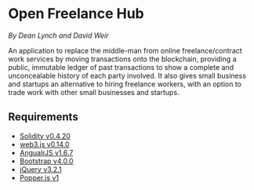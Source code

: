 # Open Freelance Hub
*By Dean Lynch and David Weir*

An application to replace the middle-man from online freelance/contract work services by moving transactions onto the blockchain, providing a public, immutable ledger of past transactions to show a complete and unconcealable history of each party involved. It also gives small business and startups an alternative to hiring freelance workers, with an option to trade work with other small businesses and startups.

## Requirements
* [Solidity v0.4.20](https://github.com/ethereum/solidity)
* [web3.js v0.14.0](https://github.com/ethereum/web3.js/)
* [AngualrJS v1.6.7](https://ajax.googleapis.com/ajax/libs/angularjs/1.6.7/angular.min.js)
* [Bootstrap v4.0.0](https://getbootstrap.com/)
* [jQuery v3.2.1](https://code.jquery.com/jquery-3.2.1.slim.min.js)
* [Popper.js v1](https://cdnjs.cloudflare.com/ajax/libs/popper.js/1.12.9/umd/popper.min.js)